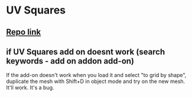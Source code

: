 # UV Squares

## [Repo link](https://github.com/Radivarig/UvSquares)

## if UV Squares add on  doesnt work (search keywords - add on addon add-on)
If the add-on doesn't work when you load it and select "to grid by shape", duplicate the mesh with Shift+D in object mode and try on the new mesh. It'll work. It's a bug.